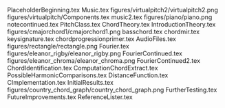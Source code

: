 PlaceholderBeginning.tex
Music.tex
figures/virtualpitch2/virtualpitch2.png
figures/virtualpitch/Components.tex
music2.tex
figures/piano/piano.png
notecontinued.tex
PitchClass.tex
ChordTheory.tex
IntroductionTheory.tex
figures/cmajorchord1/cmajorchord1.png
basschord.tex
chordmir.tex
keysignature.tex
chordprogressionprimer.tex
AudioFiles.tex
figures/rectangle/rectangle.png
Fourier.tex
figures/eleanor_rigby/eleanor_rigby.png
FourierContinued.tex
figures/eleanor_chroma/eleanor_chroma.png
FourierContinued2.tex
ChordIdentification.tex
ComputationChordExtract.tex
PossibleHarmonicComparisons.tex
DistanceFunction.tex
CImplementation.tex
InitialResults.tex
figures/country_chord_graph/country_chord_graph.png
FurtherTesting.tex
FutureImprovements.tex
ReferenceLister.tex
